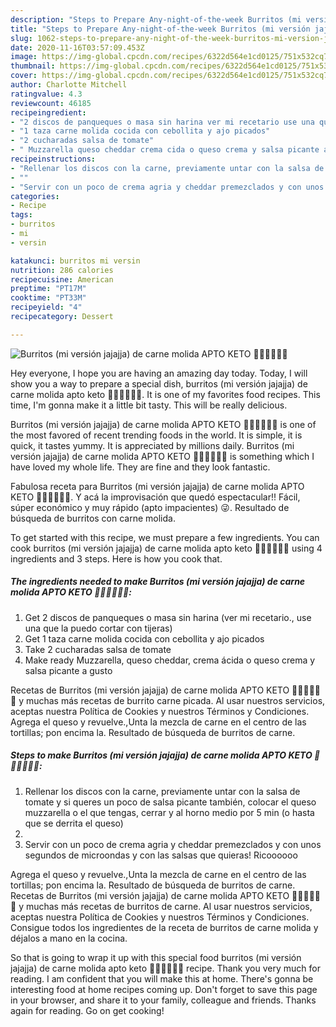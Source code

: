 ```yaml
---
description: "Steps to Prepare Any-night-of-the-week Burritos (mi versión jajajja) de carne molida APTO KETO 🤗🤗🤗😋😋😋"
title: "Steps to Prepare Any-night-of-the-week Burritos (mi versión jajajja) de carne molida APTO KETO 🤗🤗🤗😋😋😋"
slug: 1062-steps-to-prepare-any-night-of-the-week-burritos-mi-version-jajajja-de-carne-molida-apto-keto
date: 2020-11-16T03:57:09.453Z
image: https://img-global.cpcdn.com/recipes/6322d564e1cd0125/751x532cq70/burritos-mi-version-jajajja-de-carne-molida-apto-keto-🤗🤗🤗😋😋😋-foto-principal.jpg
thumbnail: https://img-global.cpcdn.com/recipes/6322d564e1cd0125/751x532cq70/burritos-mi-version-jajajja-de-carne-molida-apto-keto-🤗🤗🤗😋😋😋-foto-principal.jpg
cover: https://img-global.cpcdn.com/recipes/6322d564e1cd0125/751x532cq70/burritos-mi-version-jajajja-de-carne-molida-apto-keto-🤗🤗🤗😋😋😋-foto-principal.jpg
author: Charlotte Mitchell
ratingvalue: 4.3
reviewcount: 46185
recipeingredient:
- "2 discos de panqueques o masa sin harina ver mi recetario use una que la puedo cortar con tijeras"
- "1 taza carne molida cocida con cebollita y ajo picados"
- "2 cucharadas salsa de tomate"
- " Muzzarella queso cheddar crema cida o queso crema y salsa picante a gusto"
recipeinstructions:
- "Rellenar los discos con la carne, previamente untar con la salsa de tomate y si queres un poco de salsa picante también, colocar el queso muzzarella o el que tengas, cerrar y al horno medio por 5 min (o hasta que se derrita el queso)"
- ""
- "Servir con un poco de crema agria y cheddar premezclados y con unos segundos de microondas y con las salsas que quieras! Ricoooooo"
categories:
- Recipe
tags:
- burritos
- mi
- versin

katakunci: burritos mi versin 
nutrition: 286 calories
recipecuisine: American
preptime: "PT17M"
cooktime: "PT33M"
recipeyield: "4"
recipecategory: Dessert

---
```



![Burritos (mi versión jajajja) de carne molida APTO KETO 🤗🤗🤗😋😋😋](https://img-global.cpcdn.com/recipes/6322d564e1cd0125/751x532cq70/burritos-mi-version-jajajja-de-carne-molida-apto-keto-🤗🤗🤗😋😋😋-foto-principal.jpg)

Hey everyone, I hope you are having an amazing day today. Today, I will show you a way to prepare a special dish, burritos (mi versión jajajja) de carne molida apto keto 🤗🤗🤗😋😋😋. It is one of my favorites food recipes. This time, I'm gonna make it a little bit tasty. This will be really delicious.

Burritos (mi versión jajajja) de carne molida APTO KETO 🤗🤗🤗😋😋😋 is one of the most favored of recent trending foods in the world. It is simple, it is quick, it tastes yummy. It is appreciated by millions daily. Burritos (mi versión jajajja) de carne molida APTO KETO 🤗🤗🤗😋😋😋 is something which I have loved my whole life. They are fine and they look fantastic.

Fabulosa receta para Burritos (mi versión jajajja) de carne molida APTO KETO 🤗🤗🤗😋😋😋. Y acá la improvisación que quedó espectacular!! Fácil, súper económico y muy rápido (apto impacientes) 😜. Resultado de búsqueda de burritos con carne molida.


To get started with this recipe, we must prepare a few ingredients. You can cook burritos (mi versión jajajja) de carne molida apto keto 🤗🤗🤗😋😋😋 using 4 ingredients and 3 steps. Here is how you cook that.

<!--inarticleads1-->

##### The ingredients needed to make Burritos (mi versión jajajja) de carne molida APTO KETO 🤗🤗🤗😋😋😋:

1. Get 2 discos de panqueques o masa sin harina (ver mi recetario., use una que la puedo cortar con tijeras)
1. Get 1 taza carne molida cocida con cebollita y ajo picados
1. Take 2 cucharadas salsa de tomate
1. Make ready  Muzzarella, queso cheddar, crema ácida o queso crema y salsa picante a gusto


Recetas de Burritos (mi versión jajajja) de carne molida APTO KETO 🤗🤗🤗😋😋😋 y muchas más recetas de burrito carne picada. Al usar nuestros servicios, aceptas nuestra Política de Cookies y nuestros Términos y Condiciones. Agrega el queso y revuelve.,Unta la mezcla de carne en el centro de las tortillas; pon encima la. Resultado de búsqueda de burritos de carne. 

<!--inarticleads2-->

##### Steps to make Burritos (mi versión jajajja) de carne molida APTO KETO 🤗🤗🤗😋😋😋:

1. Rellenar los discos con la carne, previamente untar con la salsa de tomate y si queres un poco de salsa picante también, colocar el queso muzzarella o el que tengas, cerrar y al horno medio por 5 min (o hasta que se derrita el queso)
1. 
1. Servir con un poco de crema agria y cheddar premezclados y con unos segundos de microondas y con las salsas que quieras! Ricoooooo


Agrega el queso y revuelve.,Unta la mezcla de carne en el centro de las tortillas; pon encima la. Resultado de búsqueda de burritos de carne. Recetas de Burritos (mi versión jajajja) de carne molida APTO KETO 🤗🤗🤗😋😋😋 y muchas más recetas de burritos de carne. Al usar nuestros servicios, aceptas nuestra Política de Cookies y nuestros Términos y Condiciones. Consigue todos los ingredientes de la receta de burritos de carne molida y déjalos a mano en la cocina. 

So that is going to wrap it up with this special food burritos (mi versión jajajja) de carne molida apto keto 🤗🤗🤗😋😋😋 recipe. Thank you very much for reading. I am confident that you will make this at home. There's gonna be interesting food at home recipes coming up. Don't forget to save this page in your browser, and share it to your family, colleague and friends. Thanks again for reading. Go on get cooking!

